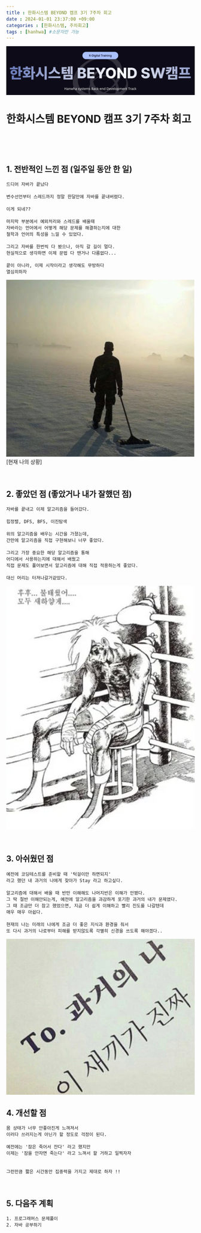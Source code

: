 ```yaml
---
title : 한화시스템 BEYOND 캠프 3기 7주차 회고
date : 2024-01-01 23:37:00 +09:00
categories : [한화시스템, 주차회고]
tags : [hanhwa] #소문자만 가능
---
```


![hanhwa-screenshot](/assets/img/post20231118/hanhwa_logo.png)

# 한화시스템 BEYOND 캠프 3기 7주차 회고 



<br><br><br>





## 1. 전반적인 느낀 점 (일주일 동안 한 일)
    드디어 자바가 끝났다

    변수선언부터 스레드까지 정말 한달만에 자바를 끝내버렸다.

    이게 되네??

    마지막 부분에서 예외처리와 스레드를 배울때
    자바라는 언어에서 어떻게 해당 문제를 해결하는지에 대한
    철학과 언어의 특성을 느낄 수 있었다.

    그리고 자바를 한번씩 다 봤으나, 아직 갈 길이 멀다.
    현실적으로 생각하면 이제 문법 다 땐거나 다름없다...

    끝이 아니라, 이제 시작이라고 생각해도 무방하다
    열심히하자

![hanhwa-screenshot](/assets/img/post20240101week7/스크린샷1.png)
[현재 나의 상황]

    

<br>

## 2. 좋았던 점 (좋았거나 내가 잘했던 점)
    자바를 끝내고 이제 알고리즘을 들어갔다.

    힙정렬, DFS, BFS, 이진탐색

    위의 알고리즘을 배우는 시간을 가졌는데, 
    간만에 알고리즘을 직접 구현해보니 너무 좋았다.

    그리고 가장 중요한 해당 알고리즘을 통해
    어디에서 사용하는지에 대해서 배웠고
    직접 문제도 풀어보면서 알고리즘에 대해 직접 적용하는게 좋았다.
    
    대신 머리는 터져나갈거같았다. 

![hanhwa-screenshot](/assets/img/post20240101week7/스크린샷2.png)    

<br>

## 3. 아쉬웠던 점
    예전에 코딩테스트를 준비할 때 '턱걸이만 하면되지'
    라고 했던 내 과거의 나에게 찾아가 Stay 라고 하고싶다.

    알고리즘에 대해서 배울 때 반만 이해해도 나머지반은 이해가 안됐다.
    그 딱 절반 이해안되는게, 예전에 알고리즘을 과감하게 포기한 과거의 내가 문제였다.
    그 때 조금만 더 참고 했었으면, 지금 더 쉽게 이해하고 빨리 진도를 나갈텐데
    매우 매우 아쉽다.

    현재의 나는 미래의 나에게 조금 더 좋은 지식과 환경을 줘서
    또 다시 과거의 나로부터 피해를 받지않도록 각별히 신경을 쓰도록 해야겠다..

![hanhwa-screenshot](/assets/img/post20240101week7/스크린샷3.png)
<br>

## 4. 개선할 점
    몸 상태가 너무 안좋아진게 느껴져서
    이러다 쓰러지는게 아닌가 할 정도로 걱정이 된다.

    예전에는 '잠은 죽어서 잔다' 라고 했지만
    이제는 '잠을 안자면 죽는다' 라고 느껴서 할 거하고 일찍자자


    그런만큼 짧은 시간동안 집중력을 가지고 제대로 하자 !!

<br>

## 5. 다음주 계획
    1. 프로그래머스 문제풀이
    2. 자바 공부하기
    

